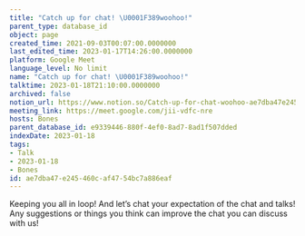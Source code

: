 ```yaml
---
title: "Catch up for chat! \U0001F389woohoo!"
parent_type: database_id
object: page
created_time: 2021-09-03T00:07:00.0000000
last_edited_time: 2023-01-17T14:26:00.0000000
platform: Google Meet
language_level: No limit
name: "Catch up for chat! \U0001F389woohoo!"
talktime: 2023-01-18T21:10:00.0000000
archived: false
notion_url: https://www.notion.so/Catch-up-for-chat-woohoo-ae7dba47e245460caf4754bc7a886eaf
meeting_link: https://meet.google.com/jii-vdfc-nre
hosts: Bones
parent_database_id: e9339446-880f-4ef0-8ad7-8ad1f507dded
indexDate: 2023-01-18
tags:
- Talk
- 2023-01-18
- Bones
id: ae7dba47-e245-460c-af47-54bc7a886eaf
---
```


Keeping you all in loop! And let’s chat your expectation of the chat and talks!
Any suggestions or things you think can improve the chat you can discuss with us!





